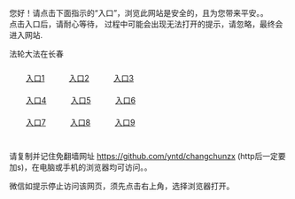 您好！请点击下面指示的“入口”，浏览此网站是安全的，且为您带来平安。。 <br/>
点击入口后，请耐心等待， 过程中可能会出现无法打开的提示，请忽略，最终会进入网站. </br>

法轮大法在长春<br/>
<div style="padding:10px"><a style="margin:20px" target="_blank" href="https://d21q03mkqjj4x2.cloudfront.net/2Qpsp?hffags" id="ccLink1" rel="nofollow">入口1</a> <a target="_blank" style="margin:20px" href="https://d39lkbh3qgg9eq.cloudfront.net/2Qpsp?cwsimphf" id="ccLink2" rel="nofollow">入口2</a> <a style="margin:20px" target="_blank" href="https://d2lkcaxdo5lsnk.cloudfront.net/2Qpsp?owrumnn" id="ccLink3" rel="nofollow">入口3</a></div>

<div style="padding:10px" ><a style="margin:20px" target="_blank" href="https://d21q03mkqjj4x2.cloudfront.net/2Qpsp?hffags" id="ccLink4" rel="nofollow">入口4</a> <a style="margin:20px" href="https://d39lkbh3qgg9eq.cloudfront.net/2Qpsp?cwsimphf" target="_blank" id="ccLink5" rel="nofollow">入口5</a> <a style="margin:20px" href="https://d2lkcaxdo5lsnk.cloudfront.net/2Qpsp?owrumnn" target="_blank" id="ccLink6" rel="nofollow">入口6</a></div>

<div style="padding:10px"><a style="margin:20px" target="_blank" href="https://d21q03mkqjj4x2.cloudfront.net/2Qpsp?hffags" id="ccLink7" rel="nofollow">入口7</a> <a style="margin:20px" href="https://d39lkbh3qgg9eq.cloudfront.net/2Qpsp?cwsimphf" target="_blank" id="ccLink8" rel="nofollow">入口8</a> <a style="margin:20px" target="_blank" href="https://d2lkcaxdo5lsnk.cloudfront.net/2Qpsp?owrumnn" id="ccLink9" rel="nofollow">入口9</a></div>

<br/>



请复制并记住免翻墙网址 https://github.com/yntd/changchunzx (http后一定要加s)，在电脑或手机的浏览器均可访问。。<br/>

微信如提示停止访问该网页，须先点击右上角，选择浏览器打开。
